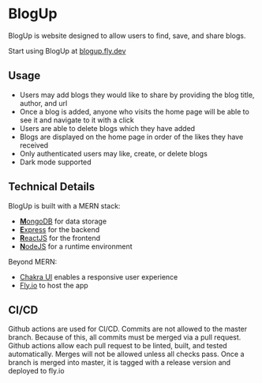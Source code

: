 # BlogUp
BlogUp is website designed to allow users to find, save, and share blogs.

Start using BlogUp at [blogup.fly.dev](https://blogup.fly.dev)

## Usage
- Users may add blogs they would like to share by providing the blog title, author, and url
- Once a blog is added, anyone who visits the home page will be able to see it and navigate to it with a click
- Users are able to delete blogs which they have added
- Blogs are displayed on the home page in order of the likes they have received
- Only authenticated users may like, create, or delete blogs
- Dark mode supported


## Technical Details
BlogUp is built with a MERN stack:
- [**M**ongoDB](https://www.mongodb.com) for data storage
- [**E**xpress](https://expressjs.com/) for the backend 
- [**R**eactJS](https://react.dev/) for the frontend
- [**N**odeJS](https://nodejs.org/en) for a runtime environment

Beyond MERN:
- [Chakra UI](https://chakra-ui.com/) enables a responsive user experience
- [Fly.io](https://fly.io/) to host the app

## CI/CD
Github actions are used for CI/CD. Commits are not allowed to the master branch. Because of this, all commits must be merged via a pull request. Github actions allow each pull request to be linted, built, and tested automatically. Merges will not be allowed unless all checks pass. Once a branch is merged into master, it is tagged with a release version and deployed to fly.io 


